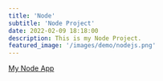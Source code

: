 ```yaml
---
title: 'Node'
subtitle: 'Node Project'
date: 2022-02-09 18:18:00
description: This is my Node Project.
featured_image: '/images/demo/nodejs.png'
---
```

[My Node App](https://node.pcservice.business)